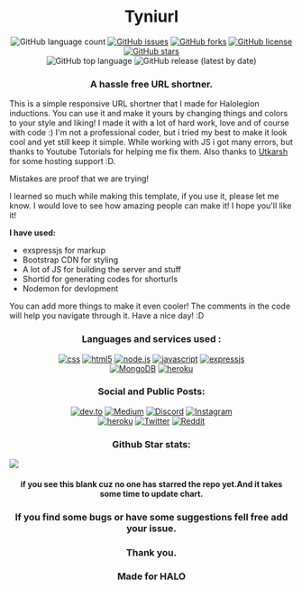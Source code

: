 <h1 align="center">Tyniurl</h1>
<p align="center">
 <img alt="GitHub language count" src="https://img.shields.io/github/languages/count/achaljhawar/Tyniurl?style=for-the-badge">
 <a href="https://github.com/achaljhawar/Tyniurl/issues"><img alt="GitHub issues" src="https://img.shields.io/github/issues/achaljhawar/Tyniurl?style=for-the-badge"></a>
 <a href="https://github.com/achaljhawar/Tyniurl/network"><img alt="GitHub forks" src="https://img.shields.io/github/forks/achaljhawar/Tyniurl?style=for-the-badge"></a>
 <a href="https://github.com/achaljhawar/Tyniurl/blob/master/LICENSE"><img alt="GitHub license" src="https://img.shields.io/github/license/achaljhawar/Tyniurl?style=for-the-badge"></a>
 <a href="https://github.com/achaljhawar/Tyniurl/stargazers"><img alt="GitHub stars" src="https://img.shields.io/github/stars/achaljhawar/Tyniurl?style=for-the-badge"></a>
 <br/>
  <img alt="GitHub top language" src="https://img.shields.io/github/languages/top/achaljhawar/Tyniurl?style=for-the-badge">
  <img alt="GitHub release (latest by date)" src="https://img.shields.io/github/v/release/achaljhawar/Tyniurl?style=for-the-badge">
</p>

<h3 align="center">A hassle free URL shortner.</h3>

This is a simple responsive URL shortner that I made for Halolegion inductions. You can use it and make it yours by changing things and colors to your style and liking! I made it with a lot of hard work, love and of course with code :) I'm not a professional coder, but i tried my best to make it look cool and yet still keep it simple. While working with JS i got many errors, but thanks to Youtube Tutorials for helping me fix them. Also thanks to <a href="htttps://utkarsh.co">Utkarsh</a> for some hosting support :D.

Mistakes are proof that we are trying!

I learned so much while making this template, if you use it, please let me know. I would love to see how amazing people can make it! I hope you'll like it!

<b>I have used:</b>

- exspressjs for markup
- Bootstrap CDN for styling
- A lot of JS for building the server and stuff
- Shortid for generating codes for shorturls
- Nodemon for devlopment

You can add more things to make it even cooler! The comments in the code will help you navigate through it. Have a nice day! :D

<h3 align="center">Languages and services used :</h3>
<p align="center">
<a href="https://github.com/achaljhawar/Tyniurl/search?l=CSS"><img alt="css" src="https://img.shields.io/badge/CSS3-1572B6?style=for-the-badge&logo=css3&logoColor=white"></a>
<a href="https://github.com/achaljhawar/Tyniurl/search?l=html"><img alt="html5" src="https://img.shields.io/badge/HTML5-E34F26?style=for-the-badge&logo=html5&logoColor=white"></a>
<a href="https://github.com/achaljhawar/Tyniurl/search?l=JavaScript"><img alt="node.js" src="https://img.shields.io/badge/Node.js-43853D?style=for-the-badge&logo=node.js&logoColor=white"></a>
<a href="https://github.com/achaljhawar/Tyniurl/search?l=JavaScript"><img alt="javascript" src="https://img.shields.io/badge/JavaScript-F7DF1E?style=for-the-badge&logo=javascript&logoColor=black"></a>
<a href="https://github.com/achaljhawar/Tyniurl/search?l=EJS"><img alt="expressjs" src="https://img.shields.io/badge/Express.js-404D59?style=for-the-badge"></a>
<br/>
<a href="http://tyniurl.herokuapp.com/"><img alt="MongoDB" src="https://img.shields.io/badge/MongoDB-4EA94B?style=for-the-badge&logo=mongodb&logoColor=white"></a>
<a href="http://tyniurl.herokuapp.com/"><img alt="heroku" src="https://img.shields.io/badge/Heroku-430098?style=for-the-badge&logo=heroku&logoColor=white"></a>
</p>
<h3 align="center">Social and Public Posts:</h3>
<p align="center">
<a href=""><img alt="dev.to" src="https://img.shields.io/badge/dev.to-0A0A0A?style=for-the-badge&logo=dev.to&logoColor=white"></a>
<a href=""><img alt="Medium" src="https://img.shields.io/badge/Medium-12100E?style=for-the-badge&logo=medium&logoColor=white"></a>
<a href=""><img alt="Discord" src="https://img.shields.io/badge/Discord-7289DA?style=for-the-badge&logo=discord&logoColor=white"></a>
<a href="https://www.instagram.com/achaldwx/"><img alt="Instagram" src="https://img.shields.io/badge/Instagram-E4405F?style=for-the-badge&logo=instagram&logoColor=white"></a>
<br/>
<a href="mailto:achaldps@gmail.com"><img alt="heroku" src="https://img.shields.io/badge/Gmail-D14836?style=for-the-badge&logo=gmail&logoColor=white"></a>
<a href="https://twitter.com/AchalJhawar"><img alt="Twitter" src="https://img.shields.io/badge/Twitter-1DA1F2?style=for-the-badge&logo=twitter&logoColor=white"></a>
<a href=""><img alt="Reddit" src="https://img.shields.io/badge/Reddit-FF4500?style=for-the-badge&logo=reddit&logoColor=white"></a>
</p>
<h3 align="center">Github Star stats:</h3>
<img src="https://starchart.cc/achaljhawar/Tyniurl.svg" align="center">
<h4 align="center">if you see this blank cuz no one has starred the repo yet.And it takes some time to update chart.</h4>
<h3 align="center">If you find some bugs or have some suggestions fell free add your issue.</h3>
<h3 align="center">Thank you.</h3> 
<h3 align="center">Made for HALO</h3>
